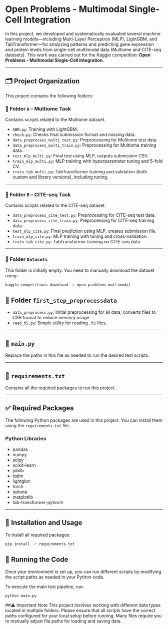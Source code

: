 
# Open Problems - Multimodal Single-Cell Integration

In this project, we developed and systematically evaluated several machine learning models—including Multi-Layer Perceptron (MLP), LightGBM, and TabTransformer—for analyzing patterns and predicting gene expression and protein levels from single-cell multimodal data (Multiome and CITE-seq datasets). This work was carried out for the Kaggle competition: **Open Problems - Multimodal Single-Cell Integration**.

---

## 🗂 Project Organization

This project contains the following folders:

### 📁 Folder `A` – Multiome Task
Contains scripts related to the Multiome dataset.

- `GBM.py`: Training with LightGBM.
- `check.py`: Checks final submission format and missing data.
- `data_preprocess_multi_test.py`: Preprocessing for Multiome test data.
- `data_preprocess_multi_train.py`: Preprocessing for Multiome training data.
- `test_mlp_multi.py`: Final test using MLP, outputs submission CSV.
- `train_mlp_multi.py`: MLP training with hyperparameter tuning and 5-fold CV.
- `train_tab_multi.py`: TabTransformer training and validation (both custom and library versions), including tuning.

---

### 📁 Folder `B` – CITE-seq Task
Contains scripts related to the CITE-seq dataset.

- `data_preprocess_cite_test.py`: Preprocessing for CITE-seq test data.
- `data_preprocess_cite_train.py`: Preprocessing for CITE-seq training data.
- `test_mlp_cite.py`: Final prediction using MLP, creates submission file.
- `train_mlp_cite.py`: MLP training with tuning and cross-validation.
- `train_tab_cite.py`: TabTransformer training on CITE-seq data.

---

### 📁 Folder `Datasets`
This folder is initially empty. You need to manually download the dataset using:

```bash
kaggle competitions download -c open-problems-multimodal
```
## 📁 Folder `first_step_preprocessdata`

- `data_preprocess.py`: Initial preprocessing for all data; converts files to CSR format to reduce memory usage.
- `read_h5.py`: Simple utility for reading `.h5` files.

---

## 📄 `main.py`

Replace the paths in this file as needed to run the desired test scripts.

---

## 📄 `requirements.txt`

Contains all the required packages to run this project.

---

## ✅ Required Packages

The following Python packages are used in this project. You can install them using the `requirements.txt` file.

### Python Libraries

- pandas  
- numpy  
- scipy  
- scikit-learn  
- joblib  
- tqdm  
- lightgbm  
- torch  
- optuna  
- matplotlib  
- tab-transformer-pytorch  

---

## 🚀 Installation and Usage

To install all required packages:

```bash
pip install -r requirements.txt
```

## 🧪 Running the Code

Once your environment is set up, you can run different scripts by modifying the script paths as needed in your Python code.

To execute the main test pipeline, run:

```bash
python main.py
```
##⚠️ Important Note
This project involves working with different data types located in multiple folders.
Please ensure that all scripts have the correct paths configured for your local setup before running.
Many files require you to manually adjust file paths for loading and saving data.






